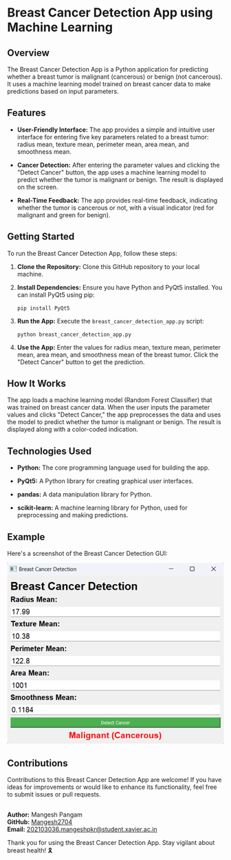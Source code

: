 # Breast Cancer Detection App using Machine Learning

## Overview

The Breast Cancer Detection App is a Python application for predicting whether a breast tumor is malignant (cancerous) or benign (not cancerous). It uses a machine learning model trained on breast cancer data to make predictions based on input parameters.

## Features

- **User-Friendly Interface:** The app provides a simple and intuitive user interface for entering five key parameters related to a breast tumor: radius mean, texture mean, perimeter mean, area mean, and smoothness mean.

- **Cancer Detection:** After entering the parameter values and clicking the "Detect Cancer" button, the app uses a machine learning model to predict whether the tumor is malignant or benign. The result is displayed on the screen.

- **Real-Time Feedback:** The app provides real-time feedback, indicating whether the tumor is cancerous or not, with a visual indicator (red for malignant and green for benign).

## Getting Started

To run the Breast Cancer Detection App, follow these steps:

1. **Clone the Repository:** Clone this GitHub repository to your local machine.

2. **Install Dependencies:** Ensure you have Python and PyQt5 installed. You can install PyQt5 using pip:

    ```
    pip install PyQt5
    ```

3. **Run the App:** Execute the `breast_cancer_detection_app.py` script:

    ```
    python breast_cancer_detection_app.py
    ```

4. **Use the App:** Enter the values for radius mean, texture mean, perimeter mean, area mean, and smoothness mean of the breast tumor. Click the "Detect Cancer" button to get the prediction.

## How It Works

The app loads a machine learning model (Random Forest Classifier) that was trained on breast cancer data. When the user inputs the parameter values and clicks "Detect Cancer," the app preprocesses the data and uses the model to predict whether the tumor is malignant or benign. The result is displayed along with a color-coded indication.

## Technologies Used

- **Python:** The core programming language used for building the app.
  
- **PyQt5:** A Python library for creating graphical user interfaces.

- **pandas:** A data manipulation library for Python.

- **scikit-learn:** A machine learning library for Python, used for preprocessing and making predictions.

## Example

Here's a screenshot of the Breast Cancer Detection GUI:

![Breast Cancer Detecction GUI](cancer_detect.png)

## Contributions

Contributions to this Breast Cancer Detection App are welcome! If you have ideas for improvements or would like to enhance its functionality, feel free to submit issues or pull requests.

##
**Author:** Mangesh Pangam  
**GitHub:** [Mangesh2704](https://github.com/Mangesh2704)  
**Email:** 202103036.mangeshpkr@student.xavier.ac.in

Thank you for using the Breast Cancer Detection App. Stay vigilant about breast health! 🎗️
